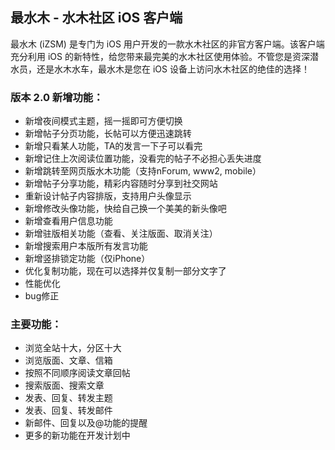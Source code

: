 ## 最水木 - 水木社区 iOS 客户端

最水木 (iZSM) 是专门为 iOS 用户开发的一款水木社区的非官方客户端。该客户端充分利用 iOS 的新特性，给您带来最完美的水木社区使用体验。不管您是资深潜水员，还是水木水车，最水木是您在 iOS 设备上访问水木社区的绝佳的选择！

### 版本 2.0 新增功能：

- 新增夜间模式主题，摇一摇即可方便切换
- 新增帖子分页功能，长帖可以方便迅速跳转
- 新增只看某人功能，TA的发言一下子可以看完
- 新增记住上次阅读位置功能，没看完的帖子不必担心丢失进度
- 新增跳转至网页版水木功能（支持nForum, www2, mobile）
- 新增帖子分享功能，精彩内容随时分享到社交网站
- 重新设计帖子内容排版，支持用户头像显示
- 新增修改头像功能，快给自己换一个美美的新头像吧
- 新增查看用户信息功能
- 新增驻版相关功能（查看、关注版面、取消关注）
- 新增搜索用户本版所有发言功能
- 新增竖排锁定功能（仅iPhone）
- 优化复制功能，现在可以选择并仅复制一部分文字了
- 性能优化
- bug修正

### 主要功能：

- 浏览全站十大，分区十大
- 浏览版面、文章、信箱
- 按照不同顺序阅读文章回帖
- 搜索版面、搜索文章
- 发表、回复、转发主题
- 发表、回复、转发邮件
- 新邮件、回复以及@功能的提醒
- 更多的新功能在开发计划中
